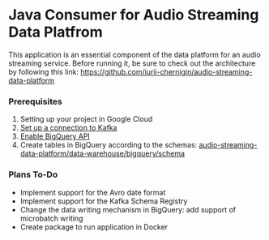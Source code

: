 # Java Consumer for Audio Streaming Data Platfrom

This application is an essential component of the data platform for an audio streaming service. Before running it, be sure to check out the architecture by following this link: https://github.com/iurii-chernigin/audio-streaming-data-platform

### Prerequisites

1. Setting up your project in Google Cloud 
2. [Set up a connection to Kafka](https://github.com/iurii-chernigin/audio-streaming-java-consumer/blob/main/src/main/java/audio/streaming/consumer/KafkaProps.java)
3. [Enable BigQuery API](https://console.cloud.google.com/flows/enableapi?apiid=bigquery&_ga=2.241857153.2099755602.1683145202-1316396118.1673887289&_gac=1.50205780.1683056672.Cj0KCQjw6cKiBhD5ARIsAKXUdyayoB5QK9gojokZQPZLWF1WxTuF8ygbpLrQAG7Qq5bN2X1IzsZbD2QaAtDwEALw_wcB)
4. Create tables in BigQuery according to the schemas: [audio-streaming-data-platform/data-warehouse/bigquery/schema](https://github.com/iurii-chernigin/audio-streaming-data-platform/tree/main/data-warehouse/bigquery/schema)

###  Plans To-Do

- Implement support for the Avro date format
- Implement support for the Kafka Schema Registry
- Change the data writing mechanism in BigQuery: add support of microbatch writing
- Create package to run application in Docker

